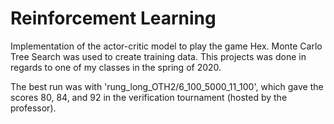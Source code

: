 # Reinforcement Learning
Implementation of the actor-critic model to play the game Hex. Monte Carlo Tree Search was used to create training data. This projects was done in regards to one of my classes in the spring of 2020.

The best run was with 'rung_long_OTH2/6_100_5000_11_100', which gave the scores 80, 84, and 92 in the verification tournament (hosted by the professor).
